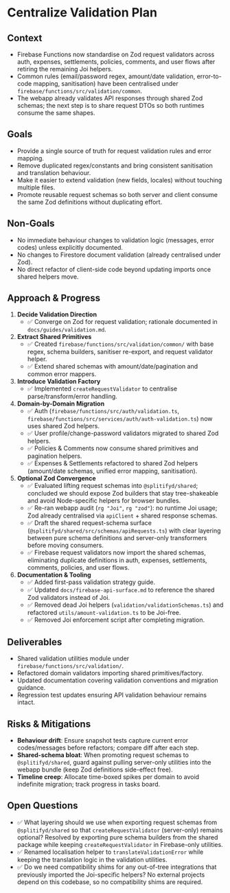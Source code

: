 # Centralize Validation Plan

## Context
- Firebase Functions now standardise on Zod request validators across auth, expenses, settlements, policies, comments, and user flows after retiring the remaining Joi helpers.
- Common rules (email/password regex, amount/date validation, error-to-code mapping, sanitisation) have been centralised under `firebase/functions/src/validation/common`.
- The webapp already validates API responses through shared Zod schemas; the next step is to share request DTOs so both runtimes consume the same shapes.

## Goals
- Provide a single source of truth for request validation rules and error mapping.
- Remove duplicated regex/constants and bring consistent sanitisation and translation behaviour.
- Make it easier to extend validation (new fields, locales) without touching multiple files.
- Promote reusable request schemas so both server and client consume the same Zod definitions without duplicating effort.

## Non-Goals
- No immediate behaviour changes to validation logic (messages, error codes) unless explicitly documented.
- No changes to Firestore document validation (already centralised under Zod).
- No direct refactor of client-side code beyond updating imports once shared helpers move.

## Approach & Progress
1. **Decide Validation Direction**
   - ✅ Converge on Zod for request validation; rationale documented in `docs/guides/validation.md`.
2. **Extract Shared Primitives**
   - ✅ Created `firebase/functions/src/validation/common/` with base regex, schema builders, sanitiser re-export, and request validator helper.
   - ✅ Extend shared schemas with amount/date/pagination and common error mappers.
3. **Introduce Validation Factory**
   - ✅ Implemented `createRequestValidator` to centralise parse/transform/error handling.
4. **Domain-by-Domain Migration**
   - ✅ Auth (`firebase/functions/src/auth/validation.ts`, `firebase/functions/src/services/auth/auth-validation.ts`) now uses shared Zod helpers.
   - ✅ User profile/change-password validators migrated to shared Zod helpers.
   - ✅ Policies & Comments now consume shared primitives and pagination helpers.
   - ✅ Expenses & Settlements refactored to shared Zod helpers (amount/date schemas, unified error mapping, sanitisation).
5. **Optional Zod Convergence**
   - ✅ Evaluated lifting request schemas into `@splitifyd/shared`; concluded we should expose Zod builders that stay tree-shakeable and avoid Node-specific helpers for browser bundles.
   - ✅ Re-ran webapp audit (`rg "Joi"`, `rg "zod"`): no runtime Joi usage; Zod already centralised via `apiClient` + shared response schemas.
   - ✅ Draft the shared request-schema surface (`@splitifyd/shared/src/schemas/apiRequests.ts`) with clear layering between pure schema definitions and server-only transformers before moving consumers.
   - ✅ Firebase request validators now import the shared schemas, eliminating duplicate definitions in auth, expenses, settlements, comments, policies, and user flows.
6. **Documentation & Tooling**
   - ✅ Added first-pass validation strategy guide.
   - ✅ Updated `docs/firebase-api-surface.md` to reference the shared Zod validators instead of Joi.
   - ✅ Removed dead Joi helpers (`validation/validationSchemas.ts`) and refactored `utils/amount-validation.ts` to be Joi-free.
   - ✅ Removed Joi enforcement script after completing migration.

## Deliverables
- Shared validation utilities module under `firebase/functions/src/validation/`.
- Refactored domain validators importing shared primitives/factory.
- Updated documentation covering validation conventions and migration guidance.
- Regression test updates ensuring API validation behaviour remains intact.

## Risks & Mitigations
- **Behaviour drift**: Ensure snapshot tests capture current error codes/messages before refactors; compare diff after each step.
- **Shared-schema bloat**: When promoting request schemas to `@splitifyd/shared`, guard against pulling server-only utilities into the webapp bundle (keep Zod definitions side-effect free).
- **Timeline creep**: Allocate time-boxed spikes per domain to avoid indefinite migration; track progress in tasks board.

## Open Questions
- ✅ What layering should we use when exporting request schemas from `@splitifyd/shared` so that `createRequestValidator` (server-only) remains optional?
  Resolved by exporting pure schema builders from the shared package while keeping `createRequestValidator` in Firebase-only utilities.
- ✅ Renamed localisation helper to `translateValidationError` while keeping the translation logic in the validation utilities.
- ✅ Do we need compatibility shims for any out-of-tree integrations that previously imported the Joi-specific helpers?
  No external projects depend on this codebase, so no compatibility shims are required.
